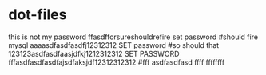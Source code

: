 # dot-files
this is not my password ffasdfforsureshouldrefire
set password #should fire mysql aaaasdfasdfasdfj12312312
SET password #so should that 123123asdfasdfaasjdfkj1212312312
SET PASSWORD fffasdfasdfasdfajsdfaksjdf12312312312
#fff
asdfasdfasd
ffff
ffffffff
